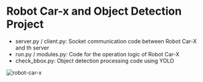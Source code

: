 # Robot Car-x and Object Detection Project
- server.py / client.py: Socket communication code between Robot Car-X and th server
- run.py / modules.py: Code for the operation logic of Robot Car-X
- check_bbox.py: Object detection processing code using YOLO
  
![robot-car-x](https://github.com/user-attachments/assets/b56c8c8d-7892-4b8c-a364-ad7fb0edcca2)
